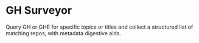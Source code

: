 # GH Surveyor

Query GH or GHE for specific topics or titles and collect a structured list of matching repos, with metadata digestive aids.
